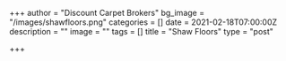 +++
author = "Discount Carpet Brokers"
bg_image = "/images/shawfloors.png"
categories = []
date = 2021-02-18T07:00:00Z
description = ""
image = ""
tags = []
title = "Shaw Floors"
type = "post"

+++
